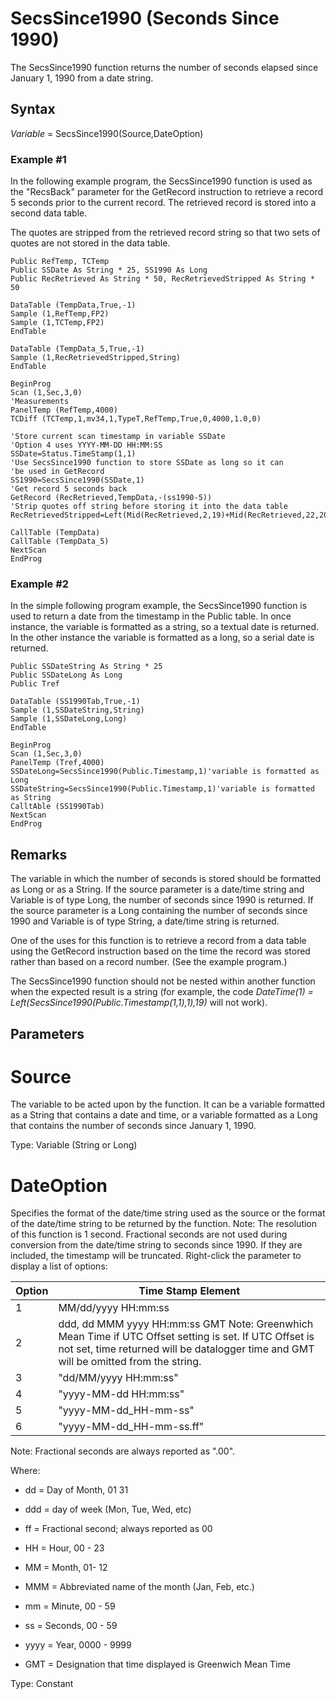 # SecsSince1990 (Seconds Since 1990)

The SecsSince1990 function returns the number of seconds elapsed since January 1, 1990 from a date string.

## Syntax

_Variable_ = SecsSince1990(Source,DateOption)

### Example #1

In the following example program, the SecsSince1990 function is used as the "RecsBack" parameter for the GetRecord instruction to retrieve a record 5 seconds prior to the current record. The retrieved record is stored into a second data table.

The quotes are stripped from the retrieved record string so that two sets of quotes are not stored in the data table.

```
Public RefTemp, TCTemp
Public SSDate As String * 25, SS1990 As Long
Public RecRetrieved As String * 50, RecRetrievedStripped As String * 50

DataTable (TempData,True,-1)
Sample (1,RefTemp,FP2)
Sample (1,TCTemp,FP2)
EndTable

DataTable (TempData_5,True,-1)
Sample (1,RecRetrievedStripped,String)
EndTable

BeginProg
Scan (1,Sec,3,0)
'Measurements
PanelTemp (RefTemp,4000)
TCDiff (TCTemp,1,mv34,1,TypeT,RefTemp,True,0,4000,1.0,0)

'Store current scan timestamp in variable SSDate
'Option 4 uses YYYY-MM-DD HH:MM:SS
SSDate=Status.TimeStamp(1,1)
'Use SecsSince1990 function to store SSDate as long so it can
'be used in GetRecord
SS1990=SecsSince1990(SSDate,1)
'Get record 5 seconds back
GetRecord (RecRetrieved,TempData,-(ss1990-5))
'Strip quotes off string before storing it into the data table
RecRetrievedStripped=Left(Mid(RecRetrieved,2,19)+Mid(RecRetrieved,22,20),31)

CallTable (TempData)
CallTable (TempData_5)
NextScan
EndProg
```

### Example #2

In the simple following program example, the SecsSince1990 function is used to return a date from the timestamp in the Public table. In once instance, the variable is formatted as a string, so a textual date is returned. In the other instance the variable is formatted as a long, so a serial date is returned.

```
Public SSDateString As String * 25
Public SSDateLong As Long
Public Tref

DataTable (SS1990Tab,True,-1)
Sample (1,SSDateString,String)
Sample (1,SSDateLong,Long)
EndTable

BeginProg
Scan (1,Sec,3,0)
PanelTemp (Tref,4000)
SSDateLong=SecsSince1990(Public.Timestamp,1)'variable is formatted as Long
SSDateString=SecsSince1990(Public.Timestamp,1)'variable is formatted as String
CalltAble (SS1990Tab)
NextScan
EndProg
```

## Remarks

The variable in which the number of seconds is stored should be formatted as Long or as a String. If the source parameter is a date/time string and Variable is of type Long, the number of seconds since 1990 is returned. If the source parameter is a Long containing the number of seconds since 1990 and Variable is of type String, a date/time string is returned.

One of the uses for this function is to retrieve a record from a data table using the GetRecord instruction based on the time the record was stored rather than based on a record number. (See the example program.)

The SecsSince1990 function should not be nested within another function when the expected result is a string (for example, the code _DateTime(1) = Left(SecsSince1990(Public.Timestamp(1,1),1),19)_ will not work).

## Parameters

# Source

The variable to be acted upon by the function. It can be a variable formatted as a String that contains a date and time, or a variable formatted as a Long that contains the number of seconds since January 1, 1990.

Type: Variable (String or Long)

# DateOption

Specifies the format of the date/time string used as the source or the format of the date/time string to be returned by the function. Note: The resolution of this function is 1 second. Fractional seconds are not used during conversion from the date/time string to seconds since 1990. If they are included, the timestamp will be truncated. Right-click the parameter to display a list of options:

| Option | Time Stamp Element                                                                                                                                                                              |
| ------ | ----------------------------------------------------------------------------------------------------------------------------------------------------------------------------------------------- |
| 1      | MM/dd/yyyy HH:mm:ss                                                                                                                                                                             |
| 2      | ddd, dd MMM yyyy HH:mm:ss GMT Note: Greenwhich Mean Time if UTC Offset setting is set. If UTC Offset is not set, time returned will be datalogger time and GMT will be omitted from the string. |
| 3      | "dd/MM/yyyy HH:mm:ss"                                                                                                                                                                           |
| 4      | "yyyy-MM-dd HH:mm:ss"                                                                                                                                                                           |
| 5      | "yyyy-MM-dd_HH-mm-ss"                                                                                                                                                                           |
| 6      | "yyyy-MM-dd_HH-mm-ss.ff"                                                                                                                                                                        |

Note: Fractional seconds are always reported as ".00".

Where:

- dd = Day of Month, 01 31

- ddd = day of week (Mon, Tue, Wed, etc)

- ff = Fractional second; always reported as 00

- HH = Hour, 00 - 23

- MM = Month, 01- 12

- MMM = Abbreviated name of the month (Jan, Feb, etc.)

- mm = Minute, 00 - 59

- ss = Seconds, 00 - 59

- yyyy = Year, 0000 - 9999

- GMT = Designation that time displayed is Greenwich Mean Time

Type: Constant
